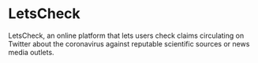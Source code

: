 # LetsCheck
LetsCheck, an online platform that lets users check claims circulating on Twitter about the coronavirus against reputable scientific sources or news media outlets.
